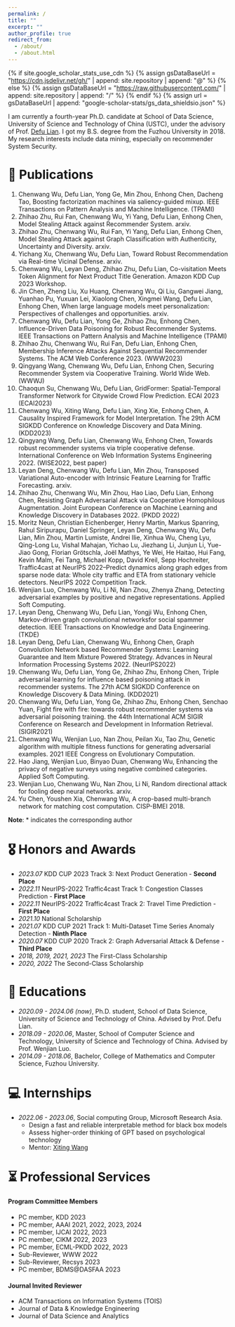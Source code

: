 ```yaml
---
permalink: /
title: ""
excerpt: ""
author_profile: true
redirect_from: 
  - /about/
  - /about.html
---
```


{% if site.google_scholar_stats_use_cdn %}
{% assign gsDataBaseUrl = "https://cdn.jsdelivr.net/gh/" | append: site.repository | append: "@" %}
{% else %}
{% assign gsDataBaseUrl = "https://raw.githubusercontent.com/" | append: site.repository | append: "/" %}
{% endif %}
{% assign url = gsDataBaseUrl | append: "google-scholar-stats/gs_data_shieldsio.json" %}

<span class='anchor' id='about-me'></span>

I am currently a fourth-year Ph.D. candidate at School of Data Science, University of Science and Technology of China (USTC), under the advisory of Prof. [Defu Lian](https://faculty.ustc.edu.cn/liandefu). I got my B.S. degree from the Fuzhou University in 2018. 
My research interests include data mining, especially on recommender System Security.

<!-- # 🔥 News
- *2022.02*: &nbsp;🎉🎉 Lorem ipsum dolor sit amet, consectetur adipiscing elit. Vivamus ornare aliquet ipsum, ac tempus justo dapibus sit amet. 
- *2022.02*: &nbsp;🎉🎉 Lorem ipsum dolor sit amet, consectetur adipiscing elit. Vivamus ornare aliquet ipsum, ac tempus justo dapibus sit amet.  -->

# 📝 Publications 
1. Chenwang Wu, Defu Lian, Yong Ge, Min Zhou, Enhong Chen, Dacheng Tao, Boosting factorization machines via saliency-guided mixup. IEEE Transactions on Pattern Analysis and Machine Intelligence. (TPAMI)
2. Zhihao Zhu, Rui Fan, Chenwang Wu, Yi Yang, Defu Lian, Enhong Chen, Model Stealing Attack against Recommender System. arxiv.
3. Zhihao Zhu, Chenwang Wu, Rui Fan, Yi Yang, Defu Lian, Enhong Chen, Model Stealing Attack against Graph Classification with Authenticity, Uncertainty and Diversity. arxiv.
4. Yichang Xu, Chenwang Wu, Defu Lian, Toward Robust Recommendation via Real-time Vicinal Defense. arxiv.
5. Chenwang Wu, Leyan Deng, Zhihao Zhu, Defu Lian, Co-visitation Meets Token Alignment for Next Product Title Generation. Amazon KDD Cup 2023 Workshop.
6. Jin Chen, Zheng Liu, Xu Huang, Chenwang Wu, Qi Liu, Gangwei Jiang, Yuanhao Pu, Yuxuan Lei, Xiaolong Chen, Xingmei Wang, Defu Lian, Enhong Chen, When large language models meet personalization: Perspectives of challenges and opportunities. arxiv.
7. Chenwang Wu, Defu Lian, Yong Ge, Zhihao Zhu, Enhong Chen, Influence-Driven Data Poisoning for Robust Recommender Systems. IEEE Transactions on Pattern Analysis and Machine Intelligence (TPAMI)
8. Zhihao Zhu, Chenwang Wu, Rui Fan, Defu Lian, Enhong Chen, Membership Inference Attacks Against Sequential Recommender Systems. The ACM Web Conference 2023. (WWW2023)
9. Qingyang Wang, Chenwang Wu, Defu Lian, Enhong Chen, Securing Recommender System via Cooperative Training. World Wide Web. (WWWJ)
10. Chaoqun Su, Chenwang Wu, Defu Lian, GridFormer: Spatial-Temporal Transformer Network for Citywide Crowd Flow Prediction. ECAI 2023 (ECAI2023)
11. Chenwang Wu, Xiting Wang, Defu Lian, Xing Xie, Enhong Chen, A Causality Inspired Framework for Model Interpretation. The 29th ACM SIGKDD Conference on Knowledge Discovery and Data Mining. (KDD2023)
12. Qingyang Wang, Defu Lian, Chenwang Wu, Enhong Chen, Towards robust recommender systems via triple cooperative defense. International Conference on Web Information Systems Engineering 2022. (WISE2022, best paper)
13. Leyan Deng, Chenwang Wu, Defu Lian, Min Zhou, Transposed Variational Auto-encoder with Intrinsic Feature Learning for Traffic Forecasting. arxiv.
14. Zhihao Zhu, Chenwang Wu, Min Zhou, Hao Liao, Defu Lian, Enhong Chen, Resisting Graph Adversarial Attack via Cooperative Homophilous Augmentation. Joint European Conference on Machine Learning and Knowledge Discovery in Databases 2022. (PKDD 2022)
15. Moritz Neun, Christian Eichenberger, Henry Martin, Markus Spanring, Rahul Siripurapu, Daniel Springer, Leyan Deng, Chenwang Wu, Defu Lian, Min Zhou, Martin Lumiste, Andrei Ilie, Xinhua Wu, Cheng Lyu, Qing-Long Lu, Vishal Mahajan, Yichao Lu, Jiezhang Li, Junjun Li, Yue-Jiao Gong, Florian Grötschla, Joël Mathys, Ye Wei, He Haitao, Hui Fang, Kevin Malm, Fei Tang, Michael Kopp, David Kreil, Sepp Hochreiter, Traffic4cast at NeurIPS 2022–Predict dynamics along graph edges from sparse node data: Whole city traffic and ETA from stationary vehicle detectors. NeurIPS 2022 Competition Track.
16. Wenjian Luo, Chenwang Wu, Li Ni, Nan Zhou, Zhenya Zhang, Detecting adversarial examples by positive and negative representations. Applied Soft Computing.
17. Leyan Deng, Chenwang Wu, Defu Lian, Yongji Wu, Enhong Chen, Markov-driven graph convolutional networksfor social spammer detection. IEEE Transactions on Knowledge and Data Engineering. (TKDE)
18. Leyan Deng, Defu Lian, Chenwang Wu, Enhong Chen, Graph Convolution Network based Recommender Systems: Learning Guarantee and Item Mixture Powered Strategy. Advances in Neural Information Processing Systems 2022. (NeurIPS2022)
19. Chenwang Wu, Defu Lian, Yong Ge, Zhihao Zhu, Enhong Chen, Triple adversarial learning for influence based poisoning attack in recommender systems. The 27th ACM SIGKDD Conference on Knowledge Discovery & Data Mining. (KDD2021)
20. Chenwang Wu, Defu Lian, Yong Ge, Zhihao Zhu, Enhong Chen, Senchao Yuan, Fight fire with fire: towards robust recommender systems via adversarial poisoning training. the 44th International ACM SIGIR Conference on Research and Development in Information Retrieval. (SIGIR2021)
21. Chenwang Wu, Wenjian Luo, Nan Zhou, Peilan Xu, Tao Zhu, Genetic algorithm with multiple fitness functions for generating adversarial examples. 2021 IEEE Congress on Evolutionary Computation.
22. Hao Jiang, Wenjian Luo, Binyao Duan, Chenwang Wu, Enhancing the privacy of negative surveys using negative combined categories. Applied Soft Computing.
23. Wenjian Luo, Chenwang Wu, Nan Zhou, Li Ni, Random directional attack for fooling deep neural networks. arxiv.
24. Yu Chen, Youshen Xia, Chenwang Wu, A crop-based multi-branch network for matching cost computation. CISP-BMEI 2018.

**Note**: * indicates the corresponding author

# 🎖 Honors and Awards

- *2023.07* KDD CUP 2023 Track 3: Next Product Generation - **Second Place**
- *2022.11* NeurIPS-2022 Traffic4cast Track 1: Congestion Classes Prediction - **First Place**
- *2022.11* NeurIPS-2022 Traffic4cast Track 2: Travel Time Prediction - **First Place**
- *2021.10* National Scholarship
- *2021.07* KDD CUP 2021 Track 1: Multi-Dataset Time Series Anomaly Detection - **Ninth Place**
- *2020.07* KDD CUP 2020 Track 2: Graph Adversarial Attack & Defense - **Third Place**
- *2018, 2019, 2021, 2023* The First-Class Scholarship
- *2020, 2022* The Second-Class Scholarship

# 📖 Educations

- *2020.09 - 2024.06 (now)*, Ph.D. student, School of Data Science, University of Science and Technology of China. Advised by Prof. Defu Lian.
- *2018.09 - 2020.06*, Master, School of Computer Science and Technology, University of Science and Technology of China. Advised by Prof. Wenjian Luo.
- *2014.09 - 2018.06*, Bachelor, College of Mathematics and Computer Science, Fuzhou University.

# 💻 Internships

- *2022.06 - 2023.06*, Social computing Group, Microsoft Research Asia. 
  - Design a fast and reliable interpretable method for black box models
  - Assess higher-order thinking of GPT based on psychological technology
  - Mentor: [Xiting Wang](https://scholar.google.com.hk/citations?user=urC8meQAAAAJ)

# ⏳ Professional Services

#### Program Committee Members
- PC member, KDD 2023
- PC member, AAAI 2021, 2022, 2023, 2024
- PC member, IJCAI 2022, 2023
- PC member, CIKM 2022, 2023
- PC member, ECML-PKDD 2022, 2023
- Sub-Reviewer, WWW 2022
- Sub-Reviewer, Recsys 2023
- PC member, BDMS@DASFAA 2023

#### Journal Invited Reviewer
- ACM Transactions on Information Systems (TOIS)
- Journal of Data & Knowledge Engineering
- Journal of Data Science and Analytics

<!-- # 📆 Research Experience

#### Ranking-based Implicit Regularization for One-class collaborative filtering
+ Propose a ranking-based regularizer for one-class collaborative filtering by hypothesizing that users’ preference scores for uninteracted items should not deviate a lot from each other.
+ The research has been accepted by AAAI 2019, TKDE 2021.

#### Advertising Creative Optimization <font size="3">(Alibaba Innovative Research, Alimama Group) </font>
+ Lead and accomplish the research of online advertising creative optimization.
+ Deploy the algorithm in the production environment and increase CTR by 5%.
+ The research has been accepted by AAAI 2021, WWW 2021.

#### Dynamic Negative Sampling for Recommender Systems
+ Propose a dynamic sampler via inverted multi-index. The research has been accepted by WWW 2022.
+ Design an importance resampling based sampler. The research has been accepted by WWW 2022.
+ Propose a Cache-Augmented Inbatch Importance Resampling for training recommender retrievers. The research has been submitted to NeurIPS 2022.

#### Join Order Selection for Database Optimizer <font size="3"> (Huawei Cloud Database Innovation Lab) </font>
+ Lead and accomplish the research of RL-based Join Order Selection.
+ The research has been accepted by KDD 2022. -->
